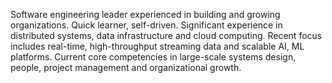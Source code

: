 Software engineering leader experienced in building and growing organizations. Quick learner, self-driven. Significant experience in distributed systems, data infrastructure and cloud computing. Recent focus includes real-time, high-throughput streaming data and scalable AI, ML platforms. Current core competencies in large-scale systems design, people, project management and organizational growth.

